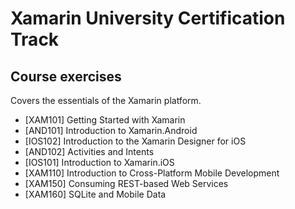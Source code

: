 # Xamarin University Certification Track #
## Course exercises ##
Covers the essentials of the Xamarin platform.

* [XAM101] Getting Started with Xamarin
* [AND101] Introduction to Xamarin.Android
* [IOS102] Introduction to the Xamarin Designer for iOS
* [AND102] Activities and Intents
* [IOS101] Introduction to Xamarin.iOS
* [XAM110] Introduction to Cross-Platform Mobile Development
* [XAM150] Consuming REST-based Web Services
* [XAM160] SQLite and Mobile Data

